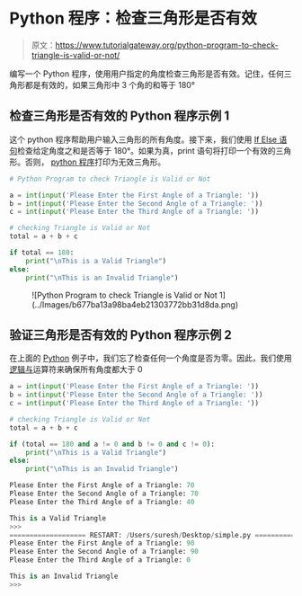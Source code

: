# Python 程序：检查三角形是否有效

> 原文：<https://www.tutorialgateway.org/python-program-to-check-triangle-is-valid-or-not/>

编写一个 Python 程序，使用用户指定的角度检查三角形是否有效。记住，任何三角形都是有效的，如果三角形中 3 个角的和等于 180°

## 检查三角形是否有效的 Python 程序示例 1

这个 python 程序帮助用户输入三角形的所有角度。接下来，我们使用 [If Else 语句](https://www.tutorialgateway.org/python-if-else/)检查给定角度之和是否等于 180°。如果为真，print 语句将打印一个有效的三角形。否则， [python 程序](https://www.tutorialgateway.org/python-programming-examples/)打印为无效三角形。

```py
# Python Program to check Triangle is Valid or Not

a = int(input('Please Enter the First Angle of a Triangle: '))
b = int(input('Please Enter the Second Angle of a Triangle: '))
c = int(input('Please Enter the Third Angle of a Triangle: '))

# checking Triangle is Valid or Not
total = a + b + c

if total == 180:
    print("\nThis is a Valid Triangle")
else:
    print("\nThis is an Invalid Triangle")
```

<figure class="wp-block-image">![Python Program to check Triangle is Valid or Not 1](../Images/b677ba13a98ba4eb21303772bb31d8da.png)</figure>

## 验证三角形是否有效的 Python 程序示例 2

在上面的 [Python](https://www.tutorialgateway.org/python-tutorial/) 例子中，我们忘了检查任何一个角度是否为零。因此，我们使用[逻辑与](https://www.tutorialgateway.org/python-logical-operators/)运算符来确保所有角度都大于 0

```py
a = int(input('Please Enter the First Angle of a Triangle: '))
b = int(input('Please Enter the Second Angle of a Triangle: '))
c = int(input('Please Enter the Third Angle of a Triangle: '))

# checking Triangle is Valid or Not
total = a + b + c

if (total == 180 and a != 0 and b != 0 and c != 0):
    print("\nThis is a Valid Triangle")
else:
    print("\nThis is an Invalid Triangle")
```

```py
Please Enter the First Angle of a Triangle: 70
Please Enter the Second Angle of a Triangle: 70
Please Enter the Third Angle of a Triangle: 40

This is a Valid Triangle
>>> 
=================== RESTART: /Users/suresh/Desktop/simple.py ===================
Please Enter the First Angle of a Triangle: 90
Please Enter the Second Angle of a Triangle: 90
Please Enter the Third Angle of a Triangle: 0

This is an Invalid Triangle
>>>
```